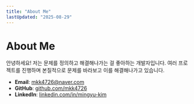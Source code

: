 ```yaml
---
title: "About Me"
lastUpdated: "2025-08-29"
---
```


# About Me

안녕하세요! 저는 문제를 정의하고 해결해나가는 걸 좋아하는 개발자입니다.
여러 프로젝트를 진행하며 본질적으로 문제를 바라보고 이를 해결해나가고 있습니다.

- **Email**: mkk4726@naver.com
- **GitHub**: [github.com/mkk4726](https://github.com/mkk4726)
- **LinkedIn**: [linkedin.com/in/mingyu-kim](https://www.linkedin.com/in/mingyu-kim-01aaa5216/)